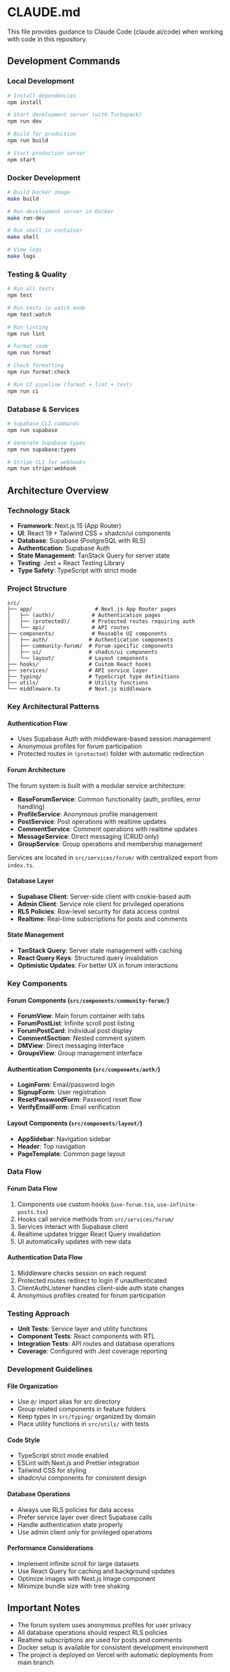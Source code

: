 # CLAUDE.md

This file provides guidance to Claude Code (claude.ai/code) when working with code in this repository.

## Development Commands

### Local Development

```bash
# Install dependencies
npm install

# Start development server (with Turbopack)
npm run dev

# Build for production
npm run build

# Start production server
npm start
```

### Docker Development

```bash
# Build Docker image
make build

# Run development server in Docker
make run-dev

# Run shell in container
make shell

# View logs
make logs
```

### Testing & Quality

```bash
# Run all tests
npm test

# Run tests in watch mode
npm test:watch

# Run linting
npm run lint

# Format code
npm run format

# Check formatting
npm run format:check

# Run CI pipeline (format + lint + test)
npm run ci
```

### Database & Services

```bash
# Supabase CLI commands
npm run supabase

# Generate Supabase types
npm run supabase:types

# Stripe CLI for webhooks
npm run stripe:webhook
```

## Architecture Overview

### Technology Stack

- **Framework**: Next.js 15 (App Router)
- **UI**: React 19 + Tailwind CSS + shadcn/ui components
- **Database**: Supabase (PostgreSQL with RLS)
- **Authentication**: Supabase Auth
- **State Management**: TanStack Query for server state
- **Testing**: Jest + React Testing Library
- **Type Safety**: TypeScript with strict mode

### Project Structure

```
src/
├── app/                    # Next.js App Router pages
│   ├── (auth)/            # Authentication pages
│   ├── (protected)/       # Protected routes requiring auth
│   └── api/               # API routes
├── components/            # Reusable UI components
│   ├── auth/             # Authentication components
│   ├── community-forum/  # Forum-specific components
│   ├── ui/               # shadcn/ui components
│   └── layout/           # Layout components
├── hooks/                # Custom React hooks
├── services/             # API service layer
├── typing/               # TypeScript type definitions
├── utils/                # Utility functions
└── middleware.ts         # Next.js middleware
```

### Key Architectural Patterns

#### Authentication Flow

- Uses Supabase Auth with middleware-based session management
- Anonymous profiles for forum participation
- Protected routes in `(protected)` folder with automatic redirection

#### Forum Architecture

The forum system is built with a modular service architecture:

- **BaseForumService**: Common functionality (auth, profiles, error handling)
- **ProfileService**: Anonymous profile management
- **PostService**: Post operations with realtime updates
- **CommentService**: Comment operations with realtime updates
- **MessageService**: Direct messaging (CRUD only)
- **GroupService**: Group operations and membership management

Services are located in `src/services/forum/` with centralized export from `index.ts`.

#### Database Layer

- **Supabase Client**: Server-side client with cookie-based auth
- **Admin Client**: Service role client for privileged operations
- **RLS Policies**: Row-level security for data access control
- **Realtime**: Real-time subscriptions for posts and comments

#### State Management

- **TanStack Query**: Server state management with caching
- **React Query Keys**: Structured query invalidation
- **Optimistic Updates**: For better UX in forum interactions

### Key Components

#### Forum Components (`src/components/community-forum/`)

- **ForumView**: Main forum container with tabs
- **ForumPostList**: Infinite scroll post listing
- **ForumPostCard**: Individual post display
- **CommentSection**: Nested comment system
- **DMView**: Direct messaging interface
- **GroupsView**: Group management interface

#### Authentication Components (`src/components/auth/`)

- **LoginForm**: Email/password login
- **SignupForm**: User registration
- **ResetPasswordForm**: Password reset flow
- **VerifyEmailForm**: Email verification

#### Layout Components (`src/components/layout/`)

- **AppSidebar**: Navigation sidebar
- **Header**: Top navigation
- **PageTemplate**: Common page layout

### Data Flow

#### Forum Data Flow

1. Components use custom hooks (`use-forum.tsx`, `use-infinite-posts.tsx`)
2. Hooks call service methods from `src/services/forum/`
3. Services interact with Supabase client
4. Realtime updates trigger React Query invalidation
5. UI automatically updates with new data

#### Authentication Data Flow

1. Middleware checks session on each request
2. Protected routes redirect to login if unauthenticated
3. ClientAuthListener handles client-side auth state changes
4. Anonymous profiles created for forum participation

### Testing Approach

- **Unit Tests**: Service layer and utility functions
- **Component Tests**: React components with RTL
- **Integration Tests**: API routes and database operations
- **Coverage**: Configured with Jest coverage reporting

### Development Guidelines

#### File Organization

- Use `@/` import alias for src directory
- Group related components in feature folders
- Keep types in `src/typing/` organized by domain
- Place utility functions in `src/utils/` with tests

#### Code Style

- TypeScript strict mode enabled
- ESLint with Next.js and Prettier integration
- Tailwind CSS for styling
- shadcn/ui components for consistent design

#### Database Operations

- Always use RLS policies for data access
- Prefer service layer over direct Supabase calls
- Handle authentication state properly
- Use admin client only for privileged operations

#### Performance Considerations

- Implement infinite scroll for large datasets
- Use React Query for caching and background updates
- Optimize images with Next.js Image component
- Minimize bundle size with tree shaking

## Important Notes

- The forum system uses anonymous profiles for user privacy
- All database operations should respect RLS policies
- Realtime subscriptions are used for posts and comments
- Docker setup is available for consistent development environment
- The project is deployed on Vercel with automatic deployments from main branch
